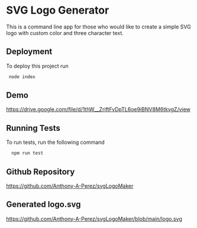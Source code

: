 
# SVG Logo Generator

This is a command line app for those who would like to create a simple SVG logo with custom color and three character text.


## Deployment

To deploy this project run

```bash
 node index
```


## Demo

<https://drive.google.com/file/d/1thW__ZriftFvDpTL6oe9iBNV8M6tkvgZ/view>

## Running Tests

To run tests, run the following command

```bash
  npm run test

```

## Github Repository
  
  <https://github.com/Anthony-A-Perez/svgLogoMaker>

## Generated logo.svg

  <https://github.com/Anthony-A-Perez/svgLogoMaker/blob/main/logo.svg>
